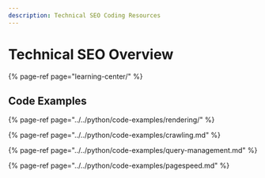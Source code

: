 ```yaml
---
description: Technical SEO Coding Resources
---
```


# Technical SEO Overview

{% page-ref page="learning-center/" %}

## Code Examples

{% page-ref page="../../python/code-examples/rendering/" %}

{% page-ref page="../../python/code-examples/crawling.md" %}

{% page-ref page="../../python/code-examples/query-management.md" %}

{% page-ref page="../../python/code-examples/pagespeed.md" %}



